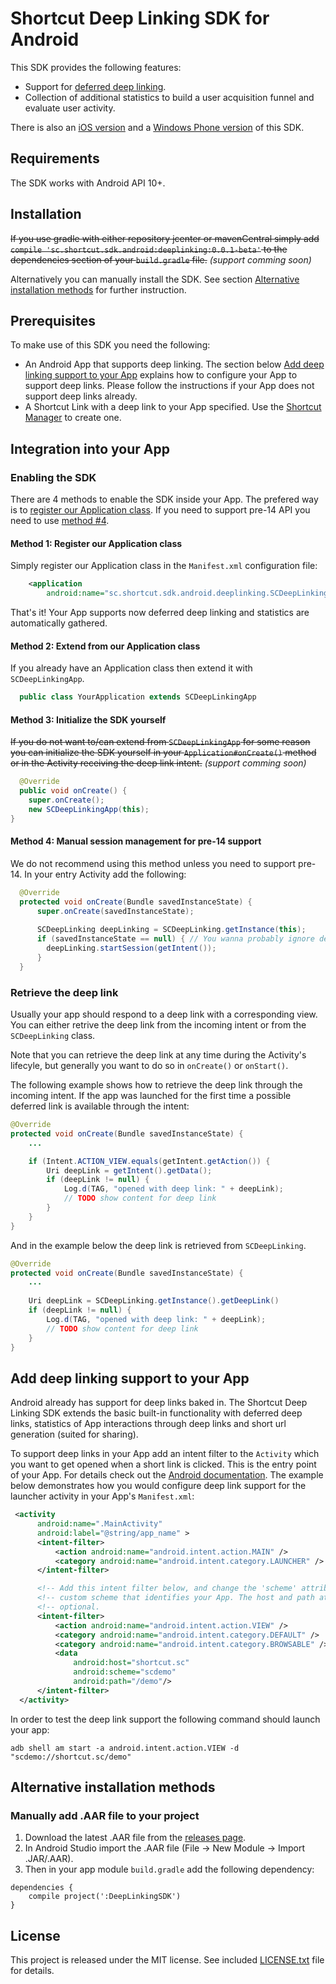 # Shortcut Deep Linking SDK for Android

This SDK provides the following features:

- Support for [deferred deep linking](https://en.wikipedia.org/wiki/Deferred_deep_linking).
- Collection of additional statistics to build a user acquisition funnel and evaluate user activity.

There is also an [iOS version](https://github.com/shortcutmedia/shortcut-deeplink-sdk-ios) and a [Windows Phone version](https://github.com/shortcutmedia/shortcut-deeplink-sdk-wp) of this SDK.

## Requirements

The SDK works with Android API 10+.

## Installation 

~~If you use gradle with either repository jcenter or mavenCentral simply add `compile 'sc.shortcut.sdk.android:deeplinking:0.0.1-beta'` to the dependencies section of your `build.gradle` file.~~ _(support comming soon)_

Alternatively you can manually install the SDK. See section [Alternative installation methods](#alternative-installation-methods) for further instruction.


## Prerequisites

To make use of this SDK you need the following:

- An Android App that supports deep linking. The section below [Add deep linking support to your App](#add-deep-linking-support-to-your-app) explains how to configure your App to support deep links. Please follow the instructions if your App does not support deep links already.
- A Shortcut Link with a deep link to your App specified. Use the [Shortcut Manager](http://manager.shortcutmedia.com) to create one.

## Integration into your App

### Enabling the SDK

There are 4 methods to enable the SDK inside your App. The prefered way is to [register our Application class](#method-1-register-our-application-class). If you need to support pre-14 API you need to use [method #4](#method-4-manual-session-management-for-pre-14-support).

#### Method 1: Register our Application class

Simply register our Application class in the `Manifest.xml` configuration file:

```xml
    <application
        android:name="sc.shortcut.sdk.android.deeplinking.SCDeepLinkingApp"
```

That's it! Your App supports now deferred deep linking and statistics are automatically gathered. 

#### Method 2: Extend from our Application class

If you already have an Application class then extend it with `SCDeepLinkingApp`.

```java
  public class YourApplication extends SCDeepLinkingApp
```

#### Method 3: Initialize the SDK yourself 

~~If you do not want to/can extend from `SCDeepLinkingApp` for some 
reason you can initialize the SDK yourself in your
`Application#onCreate()` method or in the Activity receiving the 
deep link intent.~~ _(support comming soon)_

```java
  @Override
  public void onCreate() {
    super.onCreate();
    new SCDeepLinkingApp(this);
}
```

#### Method 4: Manual session management for pre-14 support

We do not recommend using this method unless you need to support pre-14. In your entry Activity add the following: 

```java
  @Override
  protected void onCreate(Bundle savedInstanceState) {
      super.onCreate(savedInstanceState);
      
      SCDeepLinking deepLinking = SCDeepLinking.getInstance(this);
      if (savedInstanceState == null) { // You wanna probably ignore device rotation
        deepLinking.startSession(getIntent());
      }
  }

```

### Retrieve the deep link

Usually your app should respond to a deep link with a corresponding view. You can either retrive the deep link from the incoming intent or from the `SCDeepLinking` class. 

Note that you can retrieve the deep link at any time during the Activity's lifecyle, but generally you want to do so in `onCreate()` or `onStart()`. 

The following example shows how to retrieve the deep link through the incoming intent. If the app was launched for the first time a possible deferred link is available through the intent:

```java
@Override
protected void onCreate(Bundle savedInstanceState) {
    ...

    if (Intent.ACTION_VIEW.equals(getIntent.getAction()) {
        Uri deepLink = getIntent().getData();
        if (deepLink != null) {
            Log.d(TAG, "opened with deep link: " + deepLink);
            // TODO show content for deep link
        }
    }
}
```

And in the example below the deep link is retrieved from `SCDeepLinking`. 

```java
@Override
protected void onCreate(Bundle savedInstanceState) {
    ...
    
    Uri deepLink = SCDeepLinking.getInstance().getDeepLink()
    if (deepLink != null) {
        Log.d(TAG, "opened with deep link: " + deepLink);
        // TODO show content for deep link
    }
}

```

## Add deep linking support to your App

Android already has support for deep links baked in. The Shortcut Deep Linking SDK extends the basic built-in functionality with deferred deep links, statistics of App interactions through deep links and short url generation (suited for sharing). 

To support deep links in your App add an intent filter to the `Activity` which you want to get opened when a short link is clicked. This is the entry point of your App. For details check out the [Android documentation](https://developers.google.com/app-indexing/android/app). The example below demonstrates how you would configure deep link support for the launcher activity in your App's `Manifest.xml`:

```XML
 <activity
      android:name=".MainActivity"
      android:label="@string/app_name" >
      <intent-filter>
          <action android:name="android.intent.action.MAIN" />
          <category android:name="android.intent.category.LAUNCHER" />
      </intent-filter>

      <!-- Add this intent filter below, and change the 'scheme' attribute to a unique -->
      <!-- custom scheme that identifies your App. The host and path attribute are     -->
      <!-- optional.                                                                   -->
      <intent-filter>
          <action android:name="android.intent.action.VIEW" />
          <category android:name="android.intent.category.DEFAULT" />
          <category android:name="android.intent.category.BROWSABLE" />
          <data
              android:host="shortcut.sc"
              android:scheme="scdemo"
              android:path="/demo"/>
      </intent-filter>
  </activity>
```

In order to test the deep link support the following command should launch your app:
```Shell
adb shell am start -a android.intent.action.VIEW -d "scdemo://shortcut.sc/demo"
```

## Alternative installation methods

### Manually add .AAR file to your project

1. Download the latest .AAR file from the [releases page](https://github.com/shortcutmedia/shortcut-deeplink-sdk-android/releases).
2. In Android Studio import the .AAR file (File -> New Module -> Import
   .JAR/.AAR).
3. Then in your app module `build.gradle` add the following dependency:
```Gradle
dependencies {
    compile project(':DeepLinkingSDK')
}
```

## License
This project is released under the MIT license. See included [LICENSE.txt](DeepLinkingSDK/LICENSE.txt) file for details.
